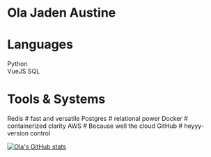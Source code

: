 # Ola Jaden Austine

# Languages
Python    
VueJS
SQL      

# Tools & Systems
Redis     # fast and versatile
Postgres  # relational power
Docker    # containerized clarity
AWS      # Because well the cloud 
GitHub   # heyyy- version control


[![Ola's GitHub stats](https://github-readme-stats.vercel.app/api?username=olaaustine&theme=algolia&show_icons=true)](https://github.com/anuraghazra/github-readme-stats)
